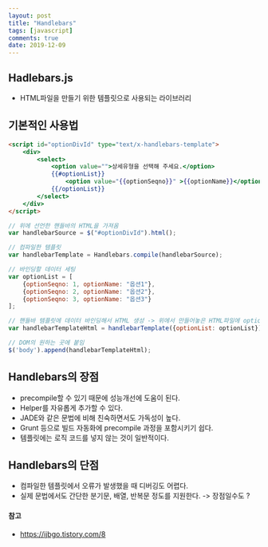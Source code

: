 ```yaml
---
layout: post
title: "Handlebars"
tags: [javascript]
comments: true
date: 2019-12-09
---
```



## Hadlebars.js
- HTML파일을 만들기 위한 템플릿으로 사용되는 라이브러리

## 기본적인 사용법
```html
<script id="optionDivId" type="text/x-handlebars-template">
    <div>
        <select>
            <option value="">상세유형을 선택해 주세요.</option>
            {{#optionList}}
                <option value="{{optionSeqno}}" >{{optionName}}</option>
            {{/optionList}}
        </select>
    </div>
</script>
```

```javascript
// 위에 선언한 핸들바의 HTML을 가져옴
var handlebarSource = $("#optionDivId").html();

// 컴파일한 템플릿
var handlebarTemplate = Handlebars.compile(handlebarSource);

// 바인딩할 데이터 세팅
var optionList = [
    {optionSeqno: 1, optionName: "옵션1"},
    {optionSeqno: 2, optionName: "옵션2"},
    {optionSeqno: 3, optionName: "옵션3"}
];

// 핸들바 템플릿에 데이터 바인딩해서 HTML 생성 -> 위에서 만들어놓은 HTML파일에 optionList가 루프돌면서 <option>태그를 생성함
var handlebarTemplateHtml = handlebarTemplate({optionList: optionList});

// DOM의 원하는 곳에 붙임
$('body').append(handlebarTemplateHtml);

```

## Handlebars의 장점
- precompile할 수 있기 때문에 성능개선에 도움이 된다.
- Helper를 자유롭게 추가할 수 있다.
- JADE와 같은 문법에 비해 친숙하면서도 가독성이 높다.
- Grunt 등으로 빌드 자동화에 precompile 과정을 포함시키기 쉽다.
- 템플릿에는 로직 코드를 넣지 않는 것이 일반적이다.

## Handlebars의 단점
- 컴파일한 템플릿에서 오류가 발생했을 때 디버깅도 어렵다.
- 실제 문법에서도 간단한 분기문, 배열, 반복문 정도를 지원한다. -> 장점일수도 ?

 


#### 참고
- <https://ijbgo.tistory.com/8>